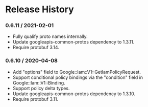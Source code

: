 # Release History

### 0.6.11 / 2021-02-01

* Fully qualify proto names internally.
* Update googleapis-common-protos dependency to 1.3.11.
* Require protobuf 3.14.

### 0.6.10 / 2020-04-08

* Add "options" field to Google::Iam::V1::GetIamPolicyRequest.
* Support conditional policy bindings via the "condition" field in Google::Iam::V1::Binding.
* Support policy delta types.
* Update googleapis-common-protos dependency to 1.3.10.
* Require protobuf 3.11.
